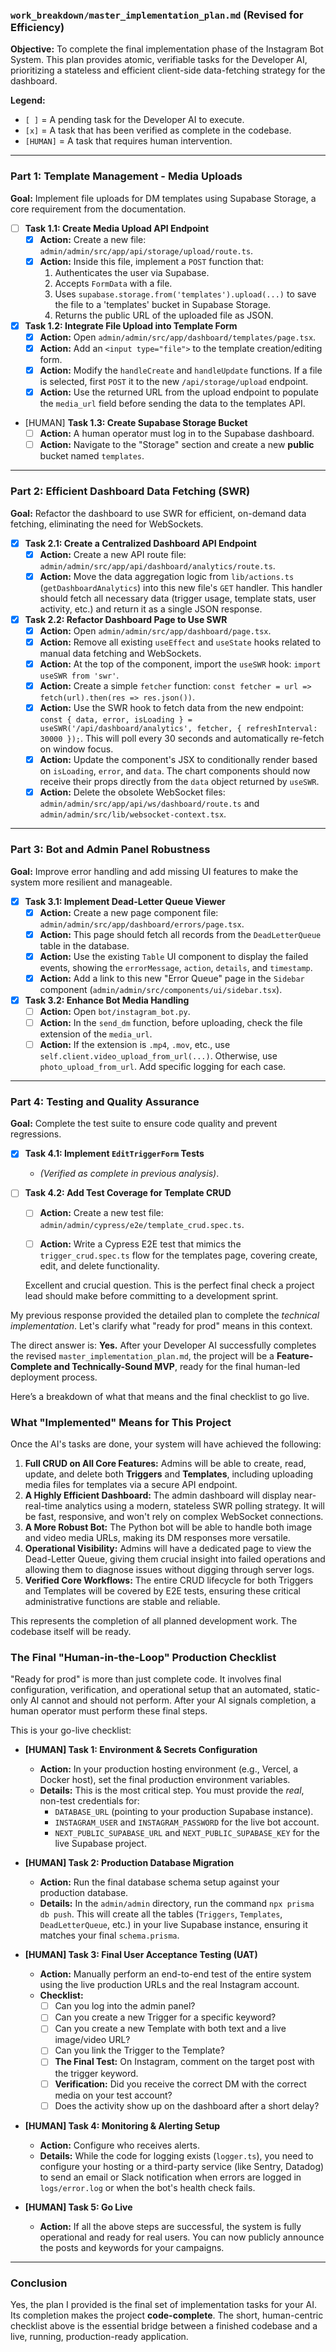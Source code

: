 

### **`work_breakdown/master_implementation_plan.md` (Revised for Efficiency)**

**Objective:** To complete the final implementation phase of the Instagram Bot System. This plan provides atomic, verifiable tasks for the Developer AI, prioritizing a stateless and efficient client-side data-fetching strategy for the dashboard.

**Legend:**
-   `[ ]` = A pending task for the Developer AI to execute.
-   `[x]` = A task that has been verified as complete in the codebase.
-   `[HUMAN]` = A task that requires human intervention.

---

### **Part 1: Template Management - Media Uploads**

**Goal:** Implement file uploads for DM templates using Supabase Storage, a core requirement from the documentation.

-   [ ] **Task 1.1: Create Media Upload API Endpoint**
    -   [x] **Action:** Create a new file: `admin/admin/src/app/api/storage/upload/route.ts`.
    -   [x] **Action:** Inside this file, implement a `POST` function that:
        1.  Authenticates the user via Supabase.
        2.  Accepts `FormData` with a file.
        3.  Uses `supabase.storage.from('templates').upload(...)` to save the file to a 'templates' bucket in Supabase Storage.
        4.  Returns the public URL of the uploaded file as JSON.

-   [x] **Task 1.2: Integrate File Upload into Template Form**
    -   [x] **Action:** Open `admin/admin/src/app/dashboard/templates/page.tsx`.
    -   [x] **Action:** Add an `<input type="file">` to the template creation/editing form.
    -   [x] **Action:** Modify the `handleCreate` and `handleUpdate` functions. If a file is selected, first `POST` it to the new `/api/storage/upload` endpoint.
    -   [x] **Action:** Use the returned URL from the upload endpoint to populate the `media_url` field before sending the data to the templates API.

-   [HUMAN] **Task 1.3: Create Supabase Storage Bucket**
    -   [ ] **Action:** A human operator must log in to the Supabase dashboard.
    -   [ ] **Action:** Navigate to the "Storage" section and create a new **public** bucket named `templates`.

---

### **Part 2: Efficient Dashboard Data Fetching (SWR)**

**Goal:** Refactor the dashboard to use SWR for efficient, on-demand data fetching, eliminating the need for WebSockets.

-   [x] **Task 2.1: Create a Centralized Dashboard API Endpoint**
    -   [x] **Action:** Create a new API route file: `admin/admin/src/app/api/dashboard/analytics/route.ts`.
    -   [x] **Action:** Move the data aggregation logic from `lib/actions.ts` (`getDashboardAnalytics`) into this new file's `GET` handler. This handler should fetch all necessary data (trigger usage, template stats, user activity, etc.) and return it as a single JSON response.

-   [x] **Task 2.2: Refactor Dashboard Page to Use SWR**
    -   [x] **Action:** Open `admin/admin/src/app/dashboard/page.tsx`.
    -   [x] **Action:** Remove all existing `useEffect` and `useState` hooks related to manual data fetching and WebSockets.
    -   [x] **Action:** At the top of the component, import the `useSWR` hook: `import useSWR from 'swr'`.
    -   [x] **Action:** Create a simple `fetcher` function: `const fetcher = url => fetch(url).then(res => res.json())`.
    -   [x] **Action:** Use the SWR hook to fetch data from the new endpoint: `const { data, error, isLoading } = useSWR('/api/dashboard/analytics', fetcher, { refreshInterval: 30000 });`. This will poll every 30 seconds and automatically re-fetch on window focus.
    -   [x] **Action:** Update the component's JSX to conditionally render based on `isLoading`, `error`, and `data`. The chart components should now receive their props directly from the `data` object returned by `useSWR`.
    -   [x] **Action:** Delete the obsolete WebSocket files: `admin/admin/src/app/api/ws/dashboard/route.ts` and `admin/admin/src/lib/websocket-context.tsx`.

---

### **Part 3: Bot and Admin Panel Robustness**

**Goal:** Improve error handling and add missing UI features to make the system more resilient and manageable.

-   [x] **Task 3.1: Implement Dead-Letter Queue Viewer**
    -   [x] **Action:** Create a new page component file: `admin/admin/src/app/dashboard/errors/page.tsx`.
    -   [x] **Action:** This page should fetch all records from the `DeadLetterQueue` table in the database.
    -   [x] **Action:** Use the existing `Table` UI component to display the failed events, showing the `errorMessage`, `action`, `details`, and `timestamp`.
    -   [x] **Action:** Add a link to this new "Error Queue" page in the `Sidebar` component (`admin/admin/src/components/ui/sidebar.tsx`).

-   [x] **Task 3.2: Enhance Bot Media Handling**
    -   [ ] **Action:** Open `bot/instagram_bot.py`.
    -   [ ] **Action:** In the `send_dm` function, before uploading, check the file extension of the `media_url`.
    -   [ ] **Action:** If the extension is `.mp4`, `.mov`, etc., use `self.client.video_upload_from_url(...)`. Otherwise, use `photo_upload_from_url`. Add specific logging for each case.

---

### **Part 4: Testing and Quality Assurance**

**Goal:** Complete the test suite to ensure code quality and prevent regressions.

-   [x] **Task 4.1: Implement `EditTriggerForm` Tests**
    -   *(Verified as complete in previous analysis)*.

-   [ ] **Task 4.2: Add Test Coverage for Template CRUD**
    -   [ ] **Action:** Create a new test file: `admin/admin/cypress/e2e/template_crud.spec.ts`.
    -   [ ] **Action:** Write a Cypress E2E test that mimics the `trigger_crud.spec.ts` flow for the templates page, covering create, edit, and delete functionality.





    Excellent and crucial question. This is the perfect final check a project lead should make before committing to a development sprint.

My previous response provided the detailed plan to complete the *technical implementation*. Let's clarify what "ready for prod" means in this context.

The direct answer is: **Yes.** After your Developer AI successfully completes the revised `master_implementation_plan.md`, the project will be a **Feature-Complete and Technically-Sound MVP**, ready for the final human-led deployment process.

Here’s a breakdown of what that means and the final checklist to go live.

### What "Implemented" Means for This Project

Once the AI's tasks are done, your system will have achieved the following:

1.  **Full CRUD on All Core Features:** Admins will be able to create, read, update, and delete both **Triggers** and **Templates**, including uploading media files for templates via a secure API endpoint.
2.  **A Highly Efficient Dashboard:** The admin dashboard will display near-real-time analytics using a modern, stateless SWR polling strategy. It will be fast, responsive, and won't rely on complex WebSocket connections.
3.  **A More Robust Bot:** The Python bot will be able to handle both image and video media URLs, making its DM responses more versatile.
4.  **Operational Visibility:** Admins will have a dedicated page to view the Dead-Letter Queue, giving them crucial insight into failed operations and allowing them to diagnose issues without digging through server logs.
5.  **Verified Core Workflows:** The entire CRUD lifecycle for both Triggers and Templates will be covered by E2E tests, ensuring these critical administrative functions are stable and reliable.

This represents the completion of all planned development work. The codebase itself will be ready.

### The Final "Human-in-the-Loop" Production Checklist

"Ready for prod" is more than just complete code. It involves final configuration, verification, and operational setup that an automated, static-only AI cannot and should not perform. After your AI signals completion, a human operator must perform these final steps.

This is your go-live checklist:

-   **[HUMAN] Task 1: Environment & Secrets Configuration**
    -   **Action:** In your production hosting environment (e.g., Vercel, a Docker host), set the final production environment variables.
    -   **Details:** This is the most critical step. You must provide the *real*, non-test credentials for:
        -   `DATABASE_URL` (pointing to your production Supabase instance).
        -   `INSTAGRAM_USER` and `INSTAGRAM_PASSWORD` for the live bot account.
        -   `NEXT_PUBLIC_SUPABASE_URL` and `NEXT_PUBLIC_SUPABASE_KEY` for the live Supabase project.

-   **[HUMAN] Task 2: Production Database Migration**
    -   **Action:** Run the final database schema setup against your production database.
    -   **Details:** In the `admin/admin` directory, run the command `npx prisma db push`. This will create all the tables (`Triggers`, `Templates`, `DeadLetterQueue`, etc.) in your live Supabase instance, ensuring it matches your final `schema.prisma`.

-   **[HUMAN] Task 3: Final User Acceptance Testing (UAT)**
    -   **Action:** Manually perform an end-to-end test of the entire system using the live production URLs and the real Instagram account.
    -   **Checklist:**
        -   [ ] Can you log into the admin panel?
        -   [ ] Can you create a new Trigger for a specific keyword?
        -   [ ] Can you create a new Template with both text and a live image/video URL?
        -   [ ] Can you link the Trigger to the Template?
        -   [ ] **The Final Test:** On Instagram, comment on the target post with the trigger keyword.
        -   [ ] **Verification:** Did you receive the correct DM with the correct media on your test account?
        -   [ ] Does the activity show up on the dashboard after a short delay?

-   **[HUMAN] Task 4: Monitoring & Alerting Setup**
    -   **Action:** Configure who receives alerts.
    -   **Details:** While the code for logging exists (`logger.ts`), you need to configure your hosting or a third-party service (like Sentry, Datadog) to send an email or Slack notification when errors are logged in `logs/error.log` or when the bot's health check fails.

-   **[HUMAN] Task 5: Go Live**
    -   **Action:** If all the above steps are successful, the system is fully operational and ready for real users. You can now publicly announce the posts and keywords for your campaigns.

---

### **Conclusion**

Yes, the plan I provided is the final set of implementation tasks for your AI. Its completion makes the project **code-complete**. The short, human-centric checklist above is the essential bridge between a finished codebase and a live, running, production-ready application.